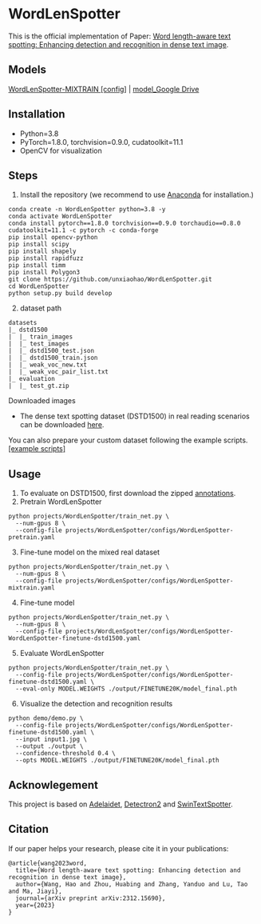 
# WordLenSpotter

This is the official implementation of Paper: [Word length-aware text spotting: Enhancing detection and recognition in dense text image](https://arxiv.org/abs/2312.15690). 

## Models
[WordLenSpotter-MIXTRAIN [config]](https://github.com/unxiaohao/WordLenSpotter/blob/main/projects/WordLenSpotter/configs/WordLenSpotter-mixtrain.yaml) \| [model_Google Drive](https://drive.google.com/file/d/1oI8fSImCfIJ7g3w1bwscWnsM16mTNhP8/view?usp=drive_link) 

## Installation
- Python=3.8
- PyTorch=1.8.0, torchvision=0.9.0, cudatoolkit=11.1
- OpenCV for visualization

## Steps
1. Install the repository (we recommend to use [Anaconda](https://www.anaconda.com/) for installation.)
```
conda create -n WordLenSpotter python=3.8 -y
conda activate WordLenSpotter
conda install pytorch==1.8.0 torchvision==0.9.0 torchaudio==0.8.0 cudatoolkit=11.1 -c pytorch -c conda-forge
pip install opencv-python
pip install scipy
pip install shapely
pip install rapidfuzz
pip install timm
pip install Polygon3
git clone https://github.com/unxiaohao/WordLenSpotter.git
cd WordLenSpotter
python setup.py build develop
```

2. dataset path
```
datasets
|_ dstd1500
|  |_ train_images
|  |_ test_images
|  |_ dstd1500_test.json
|  |_ dstd1500_train.json
|  |_ weak_voc_new.txt
|  |_ weak_voc_pair_list.txt
|_ evaluation
|  |_ test_gt.zip
```
Downloaded images
- The dense text spotting dataset (DSTD1500) in real reading scenarios can be downloaded [here](https://drive.google.com/file/d/1qajTH8h7BZaqdeKvzYQeRskRVNvLzldp/view?usp=drive_link).

You can also prepare your custom dataset following the example scripts.
[[example scripts]](https://drive.google.com/file/d/1eb7g2v0NkjlICYdiKbWRe2bjPj-bxree/view?usp=drive_link)

## Usage

1. To evaluate on DSTD1500, first download the zipped [annotations](https://drive.usercontent.google.com/download?id=1NnFu_x39ZvOc9Yn4ZipSMvZDySIz8jea&export=download&authuser=0&confirm=t&uuid=7f0a35b7-6813-419d-9783-3784e0c791ff&at=APZUnTXpmtOKqW6YtKAwPvW-KUVF:1709107009429).
2. Pretrain WordLenSpotter

```
python projects/WordLenSpotter/train_net.py \
  --num-gpus 8 \
  --config-file projects/WordLenSpotter/configs/WordLenSpotter-pretrain.yaml
```

3. Fine-tune model on the mixed real dataset

```
python projects/WordLenSpotter/train_net.py \
  --num-gpus 8 \
  --config-file projects/WordLenSpotter/configs/WordLenSpotter-mixtrain.yaml
```

4. Fine-tune model

```
python projects/WordLenSpotter/train_net.py \
  --num-gpus 8 \
  --config-file projects/WordLenSpotter/configs/WordLenSpotter-WordLenSpotter-finetune-dstd1500.yaml
```

5. Evaluate WordLenSpotter

```
python projects/WordLenSpotter/train_net.py \
  --config-file projects/WordLenSpotter/configs/WordLenSpotter-finetune-dstd1500.yaml \
  --eval-only MODEL.WEIGHTS ./output/FINETUNE20K/model_final.pth
```

6. Visualize the detection and recognition results

```
python demo/demo.py \
  --config-file projects/WordLenSpotter/configs/WordLenSpotter-finetune-dstd1500.yaml \
  --input input1.jpg \
  --output ./output \
  --confidence-threshold 0.4 \
  --opts MODEL.WEIGHTS ./output/FINETUNE20K/model_final.pth
```

## Acknowlegement
This project is based on [Adelaidet](https://github.com/aim-uofa/AdelaiDet), [Detectron2](https://github.com/facebookresearch/detectron2) and [SwinTextSpotter](https://github.com/mxin262/SwinTextSpotter).

## Citation

If our paper helps your research, please cite it in your publications:

```BibText
@article{wang2023word,
  title={Word length-aware text spotting: Enhancing detection and recognition in dense text image},
  author={Wang, Hao and Zhou, Huabing and Zhang, Yanduo and Lu, Tao and Ma, Jiayi},
  journal={arXiv preprint arXiv:2312.15690},
  year={2023}
}
```
